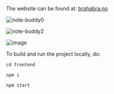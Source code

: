 The website can be found at: [brahabra.no](https://www.brahabra.no)



![note-buddy0](https://github.com/user-attachments/assets/65df8d47-90db-41dc-a3d5-73f7d0089074)

![note-buddy2](https://github.com/user-attachments/assets/1cb8111c-e5f6-48a3-8cfd-1e9d07805f0c)

![image](https://github.com/user-attachments/assets/c74427d7-d6b4-4f67-82db-ee525d4ef111)



To build and run the project locally, do:

`cd frontend`

`npm i`

`npm start`
